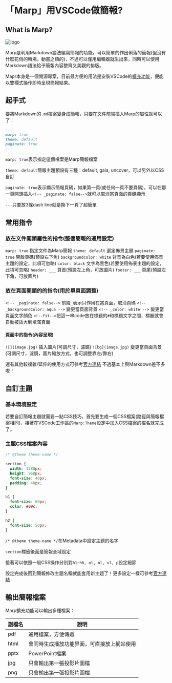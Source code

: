 # 「Marp」用VSCode做簡報?

## What is Marp?

![logo](https://i.imgur.com/okZsFwr.png)

Marp是利用Markdown語法編寫簡報的功能，可以簡單的作出俐落的簡報(但沒有什麼花俏的轉場，動畫之類的)，不過可以僅用編輯器就生出來，同時可以使用Markdown語法給予簡報內容整齊又美觀的排版。

Mapr本身是一個開源專案，目前最方便的用法是安裝VSCode的[擴充功能](https://marketplace.visualstudio.com/items?itemName=marp-team.marp-vscode)，便能以雙欄式操作即時呈現簡報結果。

## 起手式

要將Markdown的`.md`檔案變身成簡報，只要在文件前端插入Marp的屬性就可以了：

```markdown
---
marp: true
theme: default
paginate: true
---
```

`marp: true`表示指定這個檔案是Marp簡報檔案

`theme: default`簡報主題預設有三種：default, gaia, uncover，可以另外以CSS自訂

`paginate: true`表示顯示簡報頁碼，如果第一頁(或任何一頁不要頁碼)，可以在那一頁開頭插入`<!-- _paginate: false-->`就可以取消當頁面的頁碼顯示

`---`只要放3條dash line就是換下一頁了超簡單

## 常用指令

### 放在文件開頭屬性的指令(整個簡報的通用設定)

`marp: true` 指定文件為Marp簡報
`theme: default` 選定佈景主題
`paginate: true` 開啟頁碼(預設右下角)
`backgroundcolor: white` 背景為白色(若要使用佈景主題的設定，此項可忽略)
`color: black` 文字為黑色(若要使用佈景主題的設定，此項可忽略)
`header: ___` 頁首(預設左上角，可放圖片)
`footer: ___` 頁尾(預設左下角，可放圖片)

### 放在頁面開頭的的指令(用於單頁面調整)

`<!-- _paginate: false-->` 前綴`_`表示只作用在當頁面，取消頁碼
`<!-- _backgroundColor: aqua -->` 變更當頁面背景
`<!-- _color: white -->` 變更當頁面文字顏色
`<!--fit-->`把這一串code放在標題的`#`和標題文字之間，標題就會自動被放大到填滿頁面

#### 頁面中的指令(內容呈現)

`![](image.jpg)` 插入圖片(可調尺寸，濾鏡)
`![bg](image.jpg)` 變更當頁面背景(可調尺寸，濾鏡，圖片縮放方式，也可調整靠左/靠右)

還有其他較複雜/延伸的使用方式可參考[官方連結](https://marpit.marp.app/markdown)
不過基本上與Markdown差不多啦！

## 自訂主題

### 基本環境設定

若要自訂簡報主題就需要一點CSS技巧，首先要生成一個CSS檔案(路徑與簡報檔案相同)，接著在VSCode工作區的`Marp:Theme`設定中加入CSS檔案的檔名就完成了。

### 主題CSS檔案內容

```css
/* @theme theme-name */

section {
  width: 1280px;
  height: 960px;
  font-size: 40px;
  padding: 40px;
}

h1 {
  font-size: 60px;
  color: #09c;
}

h2 {
  font-size: 50px;
}
```

`/* @theme theme-name */`在Metadata中設定主題的名字

`section`標籤後面是簡報全域設定

接著可以依照一般CSS操作分別對`h1~h6, ol, ul, ul, p`設定細節

設定完成後回到簡報修改主題名稱就能套用新主題了！更多設定一樣可參考[官方連結](https://marpit.marp.app/markdown)

## 輸出簡報檔案

Marp擴充功能可以輸出多種檔案：

副檔名|說明
---|---
pdf|通用檔案，方便傳遞
html|會同時生成播放功能界面，可直接放上網站使用
pptx|PowerPoint檔案
jpg|只會輸出第一張投影片圖檔
png|只會輸出第一張投影片圖檔
